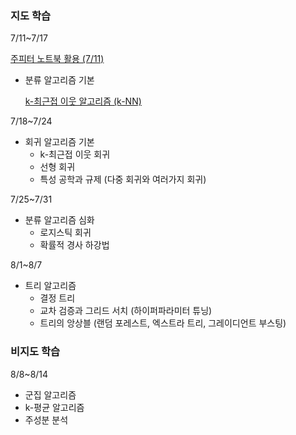 ### 지도 학습

7/11~7/17

[주피터 노트북 활용 (7/11)](https://www.notion.so/7-11-03c82154c7064dd595bf887febe58dd8)

- 분류 알고리즘 기본
    
    [k-최근접 이웃 알고리즘 (k-NN)](https://www.notion.so/k-k-NN-586b92f890c447f292c31eac6ff6c87a)
    

7/18~7/24

- 회귀 알고리즘 기본
    - k-최근접 이웃 회귀
    - 선형 회귀
    - 특성 공학과 규제 (다중 회귀와 여러가지 회귀)

7/25~7/31

- 분류 알고리즘 심화
    - 로지스틱 회귀
    - 확률적 경사 하강법

8/1~8/7

- 트리 알고리즘
    - 결정 트리
    - 교차 검증과 그리드 서치 (하이퍼파라미터 튜닝)
    - 트리의 앙상블 (랜덤 포레스트, 엑스트라 트리, 그레이디언트 부스팅)
    

### 비지도 학습

8/8~8/14

- 군집 알고리즘
- k-평균 알고리즘
- 주성분 분석
